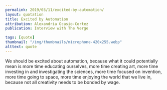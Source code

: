 ```yaml
---
permalink: 2019/03/11/excited-by-automation/
layout: quotation
title: Excited by Automation
attribution: Alexandria Ocasio-Cortez
publication: Interview with The Verge

tags: [quote]
thumbnail: "/img/thumbnails/microphone-420x255.webp"
alttext: quote
---
```


We should be excited about automation, because what it could potentially mean is more time
educating ourselves, more time creating art, more time investing in and investigating
the sciences, more time focused on invention, more time going to space, more time enjoying
the world that we live in, because not all creativity needs to be bonded by wage.
